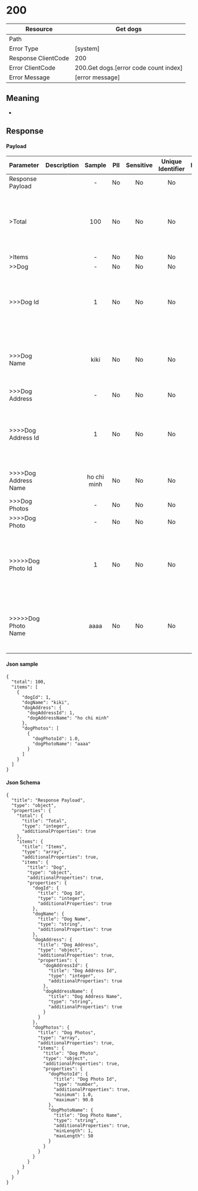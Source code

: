 # 200

| Resource                              | Get dogs                                         |
| ------------------------------------- | ----------------------------------------------- |
| Path                                  |                                            |
| Error Type                            | [system]                                       |
| Response ClientCode                         | 200                                              |
| Error ClientCode                            | 200.Get dogs.[error code count index]                                     |
| Error Message                         | [error message] |

## Meaning
-

## Response


#### Payload 



| Parameter | Description | Sample | PII | Sensitive | Unique Identifier | Mandatory | Default | Details |
| :----- | :-----: | :-----: | :-----: | :-----: | :-----: | :-----: | :-----: | :----- |
| Response Payload |  |  -  | No | No | No | No |  -  | Data Type : object<br>  |
| >Total |  | 100 | No | No | No | No |  -  | Data Type : integer<br> Mininum :  - <br> Exclusive Minimum : No<br> Maximum :  - <br> Exclusive Maximum : No<br> Multiple Of :  - <br>  |
| >Items |  |  -  | No | No | No | No |  -  | Data Type : array<br>  |
| >>Dog |  |  -  | No | No | No | No |  -  | Data Type : object<br>  |
| >>>Dog Id |  | 1 | No | No | No | No |  -  | Data Type : integer<br> Mininum :  - <br> Exclusive Minimum : No<br> Maximum :  - <br> Exclusive Maximum : No<br> Multiple Of :  - <br>  |
| >>>Dog Name |  | kiki | No | No | No | No |  -  | Data Type : string<br> Min. length :  - <br> Max. length :  - <br> Regex :  - <br> Allow Null : false<br> Faker : name.firstName<br>  |
| >>>Dog Address |  |  -  | No | No | No | No |  -  | Data Type : object<br>  |
| >>>>Dog Address Id |  | 1 | No | No | No | No |  -  | Data Type : integer<br> Mininum :  - <br> Exclusive Minimum : No<br> Maximum :  - <br> Exclusive Maximum : No<br> Multiple Of :  - <br>  |
| >>>>Dog Address Name |  | ho chi minh | No | No | No | No |  -  | Data Type : string<br> Min. length :  - <br> Max. length :  - <br> Regex :  - <br>  |
| >>>Dog Photos |  |  -  | No | No | No | No |  -  | Data Type : array<br>  |
| >>>>Dog Photo |  |  -  | No | No | No | No |  -  | Data Type : object<br>  |
| >>>>>Dog Photo Id |  | 1 | No | No | No | No |  -  | Data Type : number<br> Mininum : 1<br> Exclusive Minimum : No<br> Maximum : 90<br> Exclusive Maximum : No<br> Multiple Of :  - <br> Allow Null : false<br>  |
| >>>>>Dog Photo Name |  | aaaa | No | No | No | No |  -  | Data Type : string<br> Min. length : 1<br> Max. length : 50<br> Regex :  - <br> Allow Null : false<br> Faker : address.streetName<br>  |



#### Json sample
```
{
  "total": 100,
  "items": [
    {
      "dogId": 1,
      "dogName": "kiki",
      "dogAddress": {
        "dogAddressId": 1,
        "dogAddressName": "ho chi minh"
      },
      "dogPhotos": [
        {
          "dogPhotoId": 1.0,
          "dogPhotoName": "aaaa"
        }
      ]
    }
  ]
}
```


#### Json Schema
```
{
  "title": "Response Payload",
  "type": "object",
  "properties": {
    "total": {
      "title": "Total",
      "type": "integer",
      "additionalProperties": true
    },
    "items": {
      "title": "Items",
      "type": "array",
      "additionalProperties": true,
      "items": {
        "title": "Dog",
        "type": "object",
        "additionalProperties": true,
        "properties": {
          "dogId": {
            "title": "Dog Id",
            "type": "integer",
            "additionalProperties": true
          },
          "dogName": {
            "title": "Dog Name",
            "type": "string",
            "additionalProperties": true
          },
          "dogAddress": {
            "title": "Dog Address",
            "type": "object",
            "additionalProperties": true,
            "properties": {
              "dogAddressId": {
                "title": "Dog Address Id",
                "type": "integer",
                "additionalProperties": true
              },
              "dogAddressName": {
                "title": "Dog Address Name",
                "type": "string",
                "additionalProperties": true
              }
            }
          },
          "dogPhotos": {
            "title": "Dog Photos",
            "type": "array",
            "additionalProperties": true,
            "items": {
              "title": "Dog Photo",
              "type": "object",
              "additionalProperties": true,
              "properties": {
                "dogPhotoId": {
                  "title": "Dog Photo Id",
                  "type": "number",
                  "additionalProperties": true,
                  "minimum": 1.0,
                  "maximum": 90.0
                },
                "dogPhotoName": {
                  "title": "Dog Photo Name",
                  "type": "string",
                  "additionalProperties": true,
                  "minLength": 1,
                  "maxLength": 50
                }
              }
            }
          }
        }
      }
    }
  }
}
```

